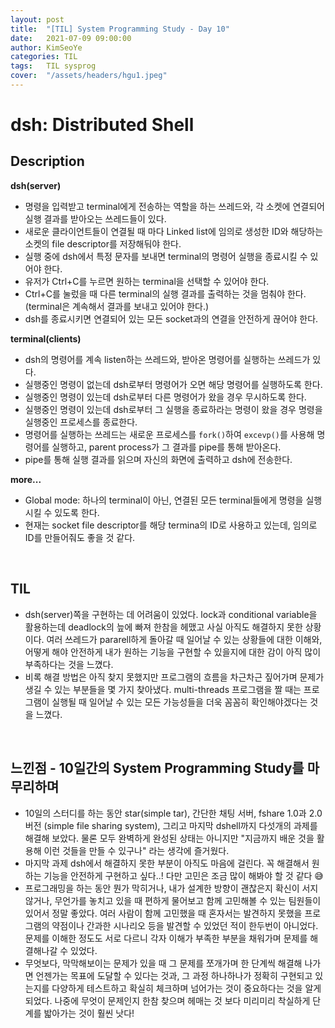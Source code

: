 ```yaml
---
layout: post
title:  "[TIL] System Programming Study - Day 10"
date:   2021-07-09 09:00:00
author: KimSeoYe
categories: TIL
tags:   TIL sysprog
cover:  "/assets/headers/hgu1.jpeg"
---
```

# dsh: Distributed Shell

## Description 

**dsh(server)**
- 명령을 입력받고 terminal에게 전송하는 역할을 하는 쓰레드와, 각 소켓에 연결되어 실행 결과를 받아오는 쓰레드들이 있다.
- 새로운 클라이언트들이 연결될 때 마다 Linked list에 임의로 생성한 ID와 해당하는 소켓의 file descriptor를 저장해둬야 한다.
- 실행 중에 dsh에서 특정 문자를 보내면 terminal의 명령어 실행을 종료시킬 수 있어야 한다.
- 유저가 Ctrl+C를 누르면 원하는 terminal을 선택할 수 있어야 한다.
- Ctrl+C를 눌렀을 때 다른 terminal의 실행 결과를 출력하는 것을 멈춰야 한다. (terminal은 계속해서 결과를 보내고 있어야 한다.)
- dsh를 종료시키면 연결되어 있는 모든 socket과의 연결을 안전하게 끊어야 한다.

**terminal(clients)**
- dsh의 명령어를 계속 listen하는 쓰레드와, 받아온 명령어를 실행하는 쓰레드가 있다.
- 실행중인 명령이 없는데 dsh로부터 명령어가 오면 해당 명령어를 실행하도록 한다.
- 실행중인 명령이 있는데 dsh로부터 다른 명령어가 왔을 경우 무시하도록 한다.
- 실행중인 명령이 있는데 dsh로부터 그 실행을 종료하라는 명령이 왔을 경우 명령을 실행중인 프로세스를 종료한다.
- 명령어를 실행하는 쓰레드는 새로운 프로세스를 `fork()`하여 `excevp()`를 사용해 명령어를 실행하고, parent process가 그 결과를 pipe를 통해 받아온다.
- pipe를 통해 실행 결과를 읽으며 자신의 화면에 출력하고 dsh에 전송한다.

**more...**
- Global mode: 하나의 terminal이 아닌, 연결된 모든 terminal들에게 명령을 실행시킬 수 있도록 한다.
- 현재는 socket file descriptor를 해당 termina의 ID로 사용하고 있는데, 임의로 ID를 만들어줘도 좋을 것 같다.

<br>

## TIL
- dsh(server)쪽을 구현하는 데 어려움이 있었다. lock과 conditional variable을 활용하는데 deadlock의 늪에 빠져 한참을 헤맸고 사실 아직도 해결하지 못한 상황이다. 여러 쓰레드가 pararell하게 돌아갈 때 일어날 수 있는 상황들에 대한 이해와, 어떻게 해야 안전하게 내가 원하는 기능을 구현할 수 있을지에 대한 감이 아직 많이 부족하다는 것을 느꼈다.
- 비록 해결 방법은 아직 찾지 못했지만 프로그램의 흐름을 차근차근 짚어가며 문제가 생길 수 있는 부분들을 몇 가지 찾아냈다. multi-threads 프로그램을 짤 때는 프로그램이 실행될 때 일어날 수 있는 모든 가능성들을 더욱 꼼꼼히 확인해야겠다는 것을 느꼈다.

<br>

## 느낀점 - 10일간의 System Programming Study를 마무리하며
- 10일의 스터디를 하는 동안 star(simple tar), 간단한 채팅 서버, fshare 1.0과 2.0버전 (simple file sharing system), 그리고 마지막 dshell까지 다섯개의 과제를 해결해 보았다. 물론 모두 완벽하게 완성된 상태는 아니지만 
"지금까지 배운 것을 활용해 이런 것들을 만들 수 있구나" 라는 생각에 즐거웠다. 
- 마지막 과제 dsh에서 해결하지 못한 부분이 아직도 마음에 걸린다. 꼭 해결해서 원하는 기능을 안전하게 구현하고 싶다..! 다만 고민은 조금 많이 해봐야 할 것 같다 😅
- 프로그래밍을 하는 동안 뭔가 막히거나, 내가 설계한 방향이 괜찮은지 확신이 서지 않거나, 무언가를 놓치고 있을 때 편하게 물어보고 함께 고민해볼 수 있는 팀원들이 있어서 정말 좋았다. 여러 사람이 함께 고민했을 때 혼자서는 발견하지 못했을 프로그램의 약점이나 간과한 시나리오 등을 발견할 수 있었던 적이 한두번이 아니었다. 문제를 이해한 정도도 서로 다르니 각자 이해가 부족한 부분을 채워가며 문제를 해결해나갈 수 있었다.
- 무엇보다, 막막해보이는 문제가 있을 때 그 문제를 쪼개가며 한 단계씩 해결해 나가면 언젠가는 목표에 도달할 수 있다는 것과, 그 과정 하나하나가 정확히 구현되고 있는지를 다양하게 테스트하고 확실히 체크하며 넘어가는 것이 중요하다는 것을 알게 되었다. 나중에 무엇이 문제인지 한참 찾으며 헤매는 것 보다 미리미리 착실하게 단계를 밟아가는 것이 훨씬 낫다!